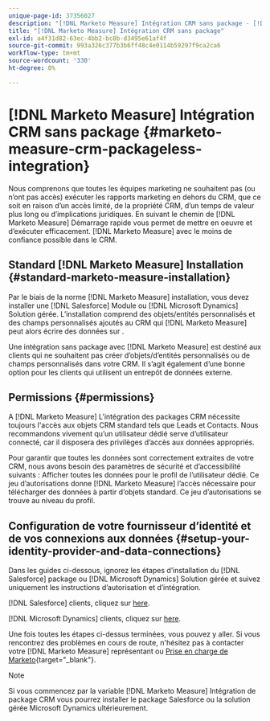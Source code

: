 ```yaml
---
unique-page-id: 37356027
description: "[!DNL Marketo Measure] Intégration CRM sans package - [!DNL Marketo Measure] - Documentation du produit"
title: "[!DNL Marketo Measure] Intégration CRM sans package"
exl-id: a4f31d82-63ec-4bb2-bc8b-d3495e61af4f
source-git-commit: 993a326c377b3b6ff48c4e0114b59297f9ca2ca6
workflow-type: tm+mt
source-wordcount: '330'
ht-degree: 0%

---
```


# [!DNL Marketo Measure] Intégration CRM sans package {#marketo-measure-crm-packageless-integration}

Nous comprenons que toutes les équipes marketing ne souhaitent pas (ou n’ont pas accès) exécuter les rapports marketing en dehors du CRM, que ce soit en raison d’un accès limité, de la propriété CRM, d’un temps de valeur plus long ou d’implications juridiques. En suivant le chemin de [!DNL Marketo Measure] Démarrage rapide vous permet de mettre en oeuvre et d’exécuter efficacement. [!DNL Marketo Measure] avec le moins de confiance possible dans le CRM.

## Standard [!DNL Marketo Measure] Installation {#standard-marketo-measure-installation}

Par le biais de la norme [!DNL Marketo Measure] installation, vous devez installer une [!DNL Salesforce] Module ou [!DNL Microsoft Dynamics] Solution gérée. L’installation comprend des objets/entités personnalisés et des champs personnalisés ajoutés au CRM qui [!DNL Marketo Measure] peut alors écrire des données sur .

Une intégration sans package avec [!DNL Marketo Measure] est destiné aux clients qui ne souhaitent pas créer d’objets/d’entités personnalisés ou de champs personnalisés dans votre CRM. Il s’agit également d’une bonne option pour les clients qui utilisent un entrepôt de données externe.

## Permissions {#permissions}

A [!DNL Marketo Measure] L&#39;intégration des packages CRM nécessite toujours l&#39;accès aux objets CRM standard tels que Leads et Contacts. Nous recommandons vivement qu’un utilisateur dédié serve d’utilisateur connecté, car il disposera des privilèges d’accès aux données appropriés.

Pour garantir que toutes les données sont correctement extraites de votre CRM, nous avons besoin des paramètres de sécurité et d’accessibilité suivants : Afficher toutes les données pour le profil de l’utilisateur dédié. Ce jeu d’autorisations donne [!DNL Marketo Measure] l’accès nécessaire pour télécharger des données à partir d’objets standard. Ce jeu d’autorisations se trouve au niveau du profil.

## Configuration de votre fournisseur d’identité et de vos connexions aux données {#setup-your-identity-provider-and-data-connections}

Dans les guides ci-dessous, ignorez les étapes d’installation du [!DNL Salesforce] package ou [!DNL Microsoft Dynamics] Solution gérée et suivez uniquement les instructions d’autorisation et d’intégration.

[!DNL Salesforce] clients, cliquez sur [here](/help/configuration-and-setup/marketo-measure-and-salesforce/marketo-measure-salesforce-package-installation-and-set-up.md).

[!DNL Microsoft Dynamics] clients, cliquez sur [here](/help/marketo-measure-and-dynamics/getting-started-with-marketo-measure-and-dynamics/microsoft-dynamics-crm-installation-guide.md).

Une fois toutes les étapes ci-dessus terminées, vous pouvez y aller. Si vous rencontrez des problèmes en cours de route, n&#39;hésitez pas à contacter votre [!DNL Marketo Measure] représentant ou [Prise en charge de Marketo](https://nation.marketo.com/t5/support/ct-p/Support){target=&quot;_blank&quot;}.

>[!NOTE]
>
>Si vous commencez par la variable [!DNL Marketo Measure] Intégration de package CRM vous pourrez installer le package Salesforce ou la solution gérée Microsoft Dynamics ultérieurement.
